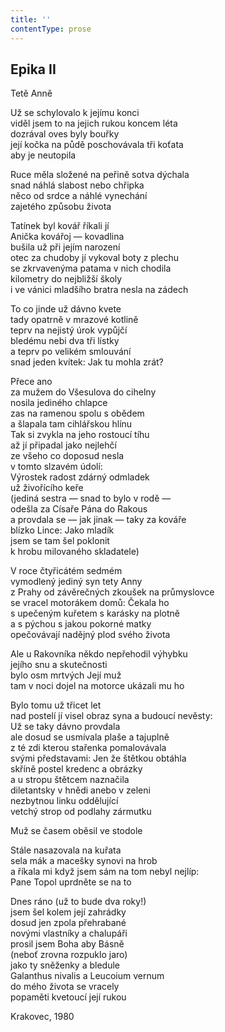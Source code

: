 ```yaml
---
title: ''
contentType: prose
---
```


## Epika II

Tetě Anně

Už se schylovalo k jejímu konci  
viděl jsem to na jejich rukou koncem léta  
dozrával oves byly bouřky  
její kočka na půdě poschovávala tři koťata  
aby je neutopila

Ruce měla složené na peřině sotva dýchala  
snad náhlá slabost nebo chřipka  
něco od srdce a náhlé vynechání  
zajetého způsobu života

Tatínek byl kovář říkali jí  
Anička kovářoj — kovadlina  
bušila už při jejím narození  
otec za chudoby jí vykoval boty z plechu  
se zkrvavenýma patama v nich chodila  
kilometry do nejbližší školy  
i ve vánici mladšího bratra nesla na zádech

To co jinde už dávno kvete  
tady opatrně v mrazové kotlině  
teprv na nejistý úrok vypůjčí  
bledému nebi dva tři lístky  
a teprv po velikém smlouvání  
snad jeden kvítek: Jak tu mohla zrát?

Přece ano  
za mužem do Všesulova do cihelny  
nosila jediného chlapce  
zas na ramenou spolu s obědem  
a šlapala tam cihlářskou hlínu  
Tak si zvykla na jeho rostoucí tíhu  
až jí připadal jako nejlehčí  
ze všeho co doposud nesla  
v tomto slzavém údolí:  
Výrostek radost zdárný odmladek  
už živořícího keře  
(jediná sestra — snad to bylo v rodě —  
odešla za Císaře Pána do Rakous  
a provdala se — jak jinak — taky za kováře  
blízko Lince: Jako mladík  
jsem se tam šel poklonit  
k hrobu milovaného skladatele)

V roce čtyřicátém sedmém  
vymodlený jediný syn tety Anny  
z Prahy od závěrečných zkoušek na průmyslovce  
se vracel motorákem domů: Čekala ho  
s upečeným kuřetem s karásky na plotně  
a s pýchou s jakou pokorné matky  
opečovávají nadějný plod svého života

Ale u Rakovníka někdo nepřehodil výhybku  
jejího snu a skutečnosti  
bylo osm mrtvých Její muž  
tam v noci dojel na motorce ukázali mu ho

Bylo tomu už třicet let  
nad postelí jí visel obraz syna a budoucí nevěsty:  
Už se taky dávno provdala  
ale dosud se usmívala plaše a tajuplně  
z té zdi kterou stařenka pomalovávala  
svými představami: Jen že štětkou obtáhla  
skříně postel kredenc a obrázky  
a u stropu štětcem naznačila  
diletantsky v hnědi anebo v zeleni  
nezbytnou linku oddělující  
vetchý strop od podlahy zármutku

Muž se časem oběsil ve stodole

Stále nasazovala na kuřata  
sela mák a macešky synovi na hrob  
a říkala mi když jsem sám na tom nebyl nejlíp:  
Pane Topol uprdněte se na to

Dnes ráno (už to bude dva roky!)  
jsem šel kolem její zahrádky  
dosud jen zpola přehrabané  
novými vlastníky a chalupáři  
prosil jsem Boha aby Básně  
(neboť zrovna rozpuklo jaro)  
jako ty sněženky a bledule  
Galanthus nivalis a Leucoium vernum  
do mého života se vracely  
popaměti kvetoucí její rukou

Krakovec, 1980
